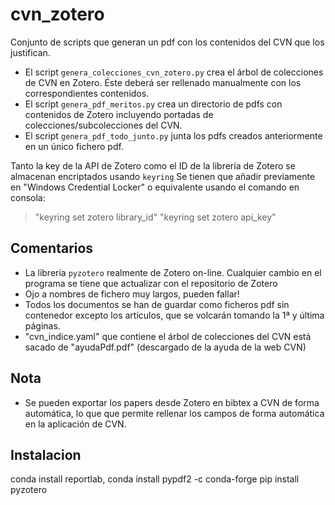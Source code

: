 # cvn_zotero
Conjunto de scripts que generan un pdf con los contenidos del CVN que los justifican.

* El script `genera_colecciones_cvn_zotero.py` crea el árbol de colecciones de CVN en Zotero. Éste deberá ser rellenado manualmente con los correspondientes contenidos.
* El script `genera_pdf_meritos.py` crea un directorio de pdfs con contenidos de Zotero incluyendo portadas de colecciones/subcolecciones del CVN.
* El script `genera_pdf_todo_junto.py` junta los pdfs creados anteriormente en un único fichero pdf.

Tanto la key de la API de Zotero como el ID de la librería de Zotero se almacenan encriptados usando `keyring`
Se tienen que añadir previamente en "Windows Credential Locker" o equivalente usando el comando en consola:
> "keyring set zotero library_id"
> "keyring set zotero api_key"

## Comentarios
* La librería `pyzotero` realmente de Zotero on-line. Cualquier cambio en el programa se tiene que actualizar con el repositorio de Zotero
* Ojo a nombres de fichero muy largos, pueden fallar!
* Todos los documentos se han de guardar como ficheros pdf sin contenedor excepto los artículos, que se volcarán tomando la 1ª y última páginas.
* "cvn_indice.yaml" que contiene el árbol de colecciones del CVN está sacado de "ayudaPdf.pdf" (descargado de la ayuda de la web CVN)

## Nota
* Se pueden exportar los papers desde Zotero en bibtex a CVN de forma automática, lo que que permite rellenar los campos de forma automática en la aplicación de CVN.

Instalacion
-----------
conda install reportlab, 
conda install pypdf2 -c conda-forge
pip install pyzotero